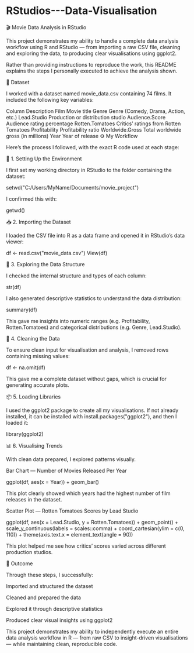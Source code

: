 # RStudios---Data-Visualisation


🎬 Movie Data Analysis in RStudio

This project demonstrates my ability to handle a complete data analysis workflow using R and RStudio — from importing a raw CSV file, cleaning and exploring the data, to producing clear visualisations using ggplot2.

Rather than providing instructions to reproduce the work, this README explains the steps I personally executed to achieve the analysis shown.


📁 Dataset

I worked with a dataset named movie_data.csv containing 74 films.
It included the following key variables:


Column	Description
Film	Movie title
Genre	Genre (Comedy, Drama, Action, etc.)
Lead.Studio	Production or distribution studio
Audience.Score	Audience rating percentage
Rotten.Tomatoes	Critics’ ratings from Rotten Tomatoes
Profitability	Profitability ratio
Worldwide.Gross	Total worldwide gross (in millions)
Year	Year of release
⚙️ My Workflow



Here’s the process I followed, with the exact R code used at each stage:

🧩 1. Setting Up the Environment

I first set my working directory in RStudio to the folder containing the dataset:

setwd("C:/Users/MyName/Documents/movie_project")


I confirmed this with:

getwd()




📥 2. Importing the Dataset

I loaded the CSV file into R as a data frame and opened it in RStudio’s data viewer:

df <- read.csv("movie_data.csv")
View(df)




🧐 3. Exploring the Data Structure

I checked the internal structure and types of each column:

str(df)


I also generated descriptive statistics to understand the data distribution:

summary(df)


This gave me insights into numeric ranges (e.g. Profitability, Rotten.Tomatoes) and categorical distributions (e.g. Genre, Lead.Studio).




🧹 4. Cleaning the Data

To ensure clean input for visualisation and analysis, I removed rows containing missing values:

df <- na.omit(df)


This gave me a complete dataset without gaps, which is crucial for generating accurate plots.




📦 5. Loading Libraries

I used the ggplot2 package to create all my visualisations.
If not already installed, it can be installed with install.packages("ggplot2"), and then I loaded it:

library(ggplot2)




📊 6. Visualising Trends

With clean data prepared, I explored patterns visually.

Bar Chart — Number of Movies Released Per Year

ggplot(df, aes(x = Year)) +
  geom_bar()


This plot clearly showed which years had the highest number of film releases in the dataset.

Scatter Plot — Rotten Tomatoes Scores by Lead Studio

ggplot(df, aes(x = Lead.Studio, y = Rotten.Tomatoes)) +
  geom_point() +
  scale_y_continuous(labels = scales::comma) +
  coord_cartesian(ylim = c(0, 110)) +
  theme(axis.text.x = element_text(angle = 90))


This plot helped me see how critics’ scores varied across different production studios.




📌 Outcome

Through these steps, I successfully:

Imported and structured the dataset

Cleaned and prepared the data

Explored it through descriptive statistics

Produced clear visual insights using ggplot2

This project demonstrates my ability to independently execute an entire data analysis workflow in R — from raw CSV to insight-driven visualisations — while maintaining clean, reproducible code.
